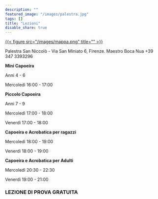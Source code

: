 ```yaml
---
description: ""
featured_image: "/images/palestra.jpg"
tags: []
title: "Lezioni"
disable_share: true
---
```


[{{< figure src="/images/mappa.png" title="" >}}](https://www.openstreetmap.org/note/new?lat=43.76393&lon=11.26131#map=19/43.76383/11.26202&layers=N)


Palestra San Niccolò - Via San Miniato 6, Firenze.
Maestro Boca Nua +39 347 3393296

**Mini Capoeira**

Anni 4 - 6

Mercoledì  16:00 - 17:00 

**Piccolo Capoeira**

Anni 7 - 9

Mercoledì  17:00 - 18:00

Venerdì	   17:00 - 18:00

**Capoeira e Acrobatica per ragazzi**

Mercoledì  18:00 - 19:00

Venerdì	   18:00 - 19:00


**Capoeira e Acrobatica per Adulti**

Mercoledì  20:30 - 22:30

Venerdì	  19:00 - 21:00

### LEZIONE DI PROVA GRATUITA
